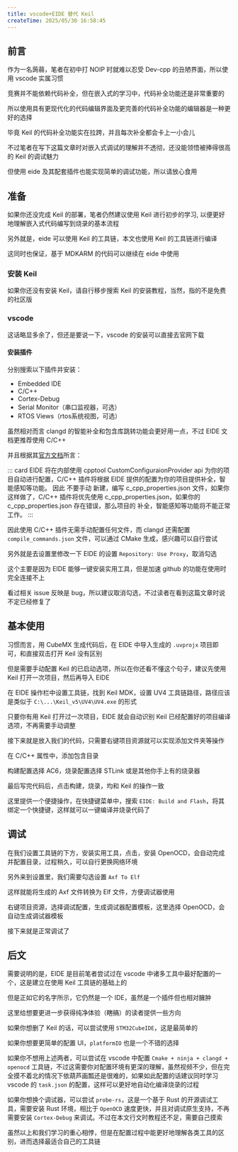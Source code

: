 ```yaml
---
title: vscode+EIDE 替代 Keil
createTime: 2025/05/30 16:58:45
---
```


## 前言

作为一名蒟蒻，笔者在初中打 NOIP 时就难以忍受 Dev-cpp 的丑陋界面，所以使用 vscode 实属习惯

竞赛并不能依赖代码补全，但在嵌入式的学习中，代码补全功能还是非常重要的

所以使用具有更现代化的代码编辑界面及更完善的代码补全功能的编辑器是一种更好的选择

毕竟 Keil 的代码补全功能实在拉跨，并且每次补全都会卡上一小会儿

不过笔者在写下这篇文章时对嵌入式调试的理解并不透彻，还没能领悟被捧得很高的 Keil 的调试魅力

但使用 eide 及其配套插件也能实现简单的调试功能，所以请放心食用

## 准备

如果你还没完成 Keil 的部署，笔者仍然建议使用 Keil 进行初步的学习, 以便更好地理解嵌入式代码编写到烧录的基本流程

另外就是，eide 可以使用 Keil 的工具链，本文也使用 Keil 的工具链进行编译

这同时也保证，基于 MDKARM 的代码可以继续在 eide 中使用

### 安装 Keil

如果你还没有安装 Keil，请自行移步搜索 Keil 的安装教程，当然，指的不是免费的社区版

### vscode

这话略显多余了，但还是要说一下，vscode 的安装可以直接去官网下载

#### 安装插件

分别搜索以下插件并安装：

- Embedded IDE
- C/C++
- Cortex-Debug
- Serial Monitor（串口监视器，可选）
- RTOS Views（rtos系统视图，可选）

虽然相对而言 clangd 的智能补全和包含库跳转功能会更好用一点，不过 EIDE 文档更推荐使用 C/C++

并且根据其[官方文档](https://em-ide.com/zh-cn/docs/notice/cpptools_cfg)所言：

::: card
EIDE 将在内部使用 cpptool CustomConfiguraionProvider api 为你的项目自动进行配置，C/C++ 插件将根据 EIDE 提供的配置为你的项目提供补全，智能感知等功能。
因此 不要手动 新建，编写 c_cpp_properties.json 文件，如果你这样做了，C/C++ 插件将优先使用 c_cpp_properties.json，如果你的 c_cpp_properties.json 存在错误，那么项目的 补全，智能感知等功能将不能正常工作。
:::

因此使用 C/C++ 插件无需手动配置任何文件，而 clangd 还需配置 `compile_commands.json` 文件，可以通过 CMake 生成，感兴趣可以自行尝试

另外就是去设置里修改一下 EIDE 的设置 `Repository: Use Proxy`，取消勾选

这个主要是因为 EIDE 能够一键安装实用工具，但是加速 github 的功能在使用时完全连接不上

看过相关 issue 反映是 bug，所以建议取消勾选，不过读者在看到这篇文章时说不定已经修复了

## 基本使用

习惯而言，用 CubeMX 生成代码后，在 EIDE 中导入生成的 `.uvprojx` 项目即可，和直接双击打开 Keil 没有区别

但是需要手动配置 Keil 的已启动选项，所以在你还看不懂这个句子，建议先使用 Keil 打开一次项目，然后再导入 EIDE

在 EIDE 操作栏中设置工具链，找到 Keil MDK，设置 UV4 工具链路径，路径应该是类似于 `C:\...\Keil_v5\UV4\UV4.exe` 的形式

只要你有用 Keil 打开过一次项目，EIDE 就会自动识别 Keil 已经配置好的项目编译选项，不再需要手动调整

接下来就是放入我们的代码，只需要右键项目资源就可以实现添加文件夹等操作

在 C/C++ 属性中，添加包含目录

构建配置选择 AC6，烧录配置选择 STLink 或是其他你手上有的烧录器

最后写完代码后，点击构建，烧录，均和 Keil 的操作一致

这里提供一个便捷操作，在快捷键菜单中，搜索 `EIDE: Build and Flash`，将其绑定一个快捷键，这样就可以一键编译并烧录代码了

## 调试

在我们设置工具链的下方，安装实用工具，点击，安装 OpenOCD，会自动完成并配置目录，过程稍久，可以自行更换网络环境

另外来到设置里，我们需要勾选设置 `Axf To Elf`

这样就能将生成的 Axf 文件转换为 Elf 文件，方便调试器使用

右键项目资源，选择调试配置，生成调试器配置模板，这里选择 OpenOCD，会自动生成调试器模板

接下来就是正常调试了

## 后文

需要说明的是，EIDE 是目前笔者尝试过在 vscode 中诸多工具中最好配置的一个，这是建立在使用 Keil 工具链的基础上的

但是正如它的名字所示，它仍然是一个 IDE，虽然是一个插件但也相对臃肿

这里给想要更进一步获得纯净体验（~~瞎搞~~）的读者提供一些方向

如果你想删了 Keil 的话，可以尝试使用 `STM32CubeIDE`，这是最简单的

如果你想要更简单的配置 UI，`platformIO` 也是一个不错的选择

如果你不想用上述两者，可以尝试在 vscode 中配置 `Cmake + ninja + clangd + openocd` 工具链，不过这需要你对配置环境有更深的理解，虽然视频不少，但在完全摸不着北的情况下依葫芦画瓢还是很难的，如果如此配置的话建议同时学习 vscode 的 `task.json` 的配置，这样可以更好地自动化编译烧录的过程

如果你想换个调试器，可以尝试 `probe-rs`，这是一个基于 Rust 的开源调试工具，需要安装 Rust 环境，相比于 `OpenOCD` 速度更快，并且对调试原生支持，不再需要安装 `Cortex-Debug` 来调试。不过在本文行文时教程还不足，需要自己摸索

虽然以上和我们学习的重心相悖，但是在配置过程中能更好地理解各类工具的区别，进而选择最适合自己的工具链